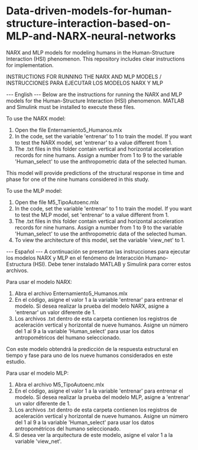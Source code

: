 # Data-driven-models-for-human-structure-interaction-based-on-MLP-and-NARX-neural-networks
NARX and MLP models for modeling humans in the Human-Structure Interaction (HSI) phenomenon. This repository includes clear instructions for implementation.


INSTRUCTIONS FOR RUNNING THE NARX AND MLP MODELS / INSTRUCCIONES PARA EJECUTAR LOS MODELOS NARX Y MLP

--- English ---
Below are the instructions for running the NARX and MLP models for the Human-Structure Interaction (HSI) phenomenon.
MATLAB and Simulink must be installed to execute these files.

To use the NARX model:
1. Open the file Enternamiento5_Humanos.mlx
2. In the code, set the variable 'entrenar' to 1 to train the model. If you want to test the NARX model, set 'entrenar' to a value different from 1.
3. The .txt files in this folder contain vertical and horizontal acceleration records for nine humans. Assign a number from 1 to 9 to the variable 'Human_select' to use the anthropometric data of the selected human.

This model will provide predictions of the structural response in time and phase for one of the nine humans considered in this study.

To use the MLP model:
1. Open the file M5_TipoAutoenc.mlx
2. In the code, set the variable 'entrenar' to 1 to train the model. If you want to test the MLP model, set 'entrenar' to a value different from 1.
3. The .txt files in this folder contain vertical and horizontal acceleration records for nine humans. Assign a number from 1 to 9 to the variable 'Human_select' to use the anthropometric data of the selected human.
4. To view the architecture of this model, set the variable 'view_net' to 1.

--- Español ---
A continuación se presentan las instrucciones para ejecutar los modelos NARX y MLP en el fenómeno de Interacción Humano-Estructura (HSI).
Debe tener instalado MATLAB y Simulink para correr estos archivos.

Para usar el modelo NARX:
1. Abra el archivo Enternamiento5_Humanos.mlx
2. En el código, asigne el valor 1 a la variable 'entrenar' para entrenar el modelo. Si desea realizar la prueba del modelo NARX, asigne a 'entrenar' un valor diferente de 1.
3. Los archivos .txt dentro de esta carpeta contienen los registros de aceleración vertical y horizontal de nueve humanos. Asigne un número del 1 al 9 a la variable 'Human_select' para usar los datos antropométricos del humano seleccionado.

Con este modelo obtendrá la predicción de la respuesta estructural en tiempo y fase para uno de los nueve humanos considerados en este estudio.

Para usar el modelo MLP:
1. Abra el archivo M5_TipoAutoenc.mlx
2. En el código, asigne el valor 1 a la variable 'entrenar' para entrenar el modelo. Si desea realizar la prueba del modelo MLP, asigne a 'entrenar' un valor diferente de 1.
3. Los archivos .txt dentro de esta carpeta contienen los registros de aceleración vertical y horizontal de nueve humanos. Asigne un número del 1 al 9 a la variable 'Human_select' para usar los datos antropométricos del humano seleccionado.
4. Si desea ver la arquitectura de este modelo, asigne el valor 1 a la variable 'view_net'.
